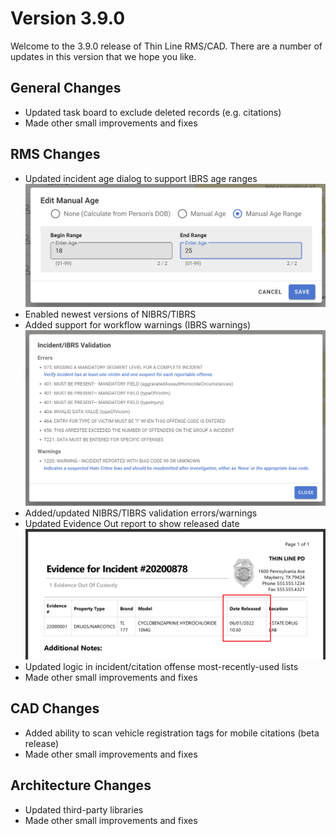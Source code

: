 ﻿# Version 3.9.0

Welcome to the 3.9.0 release of Thin Line RMS/CAD. There are a number of updates in this version that we hope you like.

<!--### Highlights-->

<!--
### General System Highlights
<iframe width="560" height="315" src="https://www.youtube.com/embed/tlln1Ek_fSM" frameborder="0" allow="accelerometer; autoplay; encrypted-media; gyroscope; picture-in-picture" allowfullscreen></iframe>

### RMS/CAD Highlights
<iframe width="560" height="315" src="https://www.youtube.com/embed/3eAmemIk8fk" frameborder="0" allow="accelerometer; autoplay; encrypted-media; gyroscope; picture-in-picture" allowfullscreen></iframe>

### Contact Tracing Highlights
<iframe width="560" height="315" src="https://www.youtube.com/embed/05aQTWaCwuc" frameborder="0" allow="accelerometer; autoplay; encrypted-media; gyroscope; picture-in-picture" allowfullscreen></iframe>

### Administrative Highlights
<iframe width="560" height="315" src="https://www.youtube.com/embed/SrcEqOjxKw8" frameborder="0" allow="accelerometer; autoplay; encrypted-media; gyroscope; picture-in-picture" allowfullscreen></iframe>
-->

<!-- <img src="ShowPassword.png"/> -->

## General Changes

* Updated task board to exclude deleted records (e.g. citations)
* Made other small improvements and fixes

## RMS Changes

* Updated incident age dialog to support IBRS age ranges
  <img src="ManualAgeRange.png"/>
* Enabled newest versions of NIBRS/TIBRS
* Added support for workflow warnings (IBRS warnings)
  <img src="ValidationWarnings.png"/>
* Added/updated NIBRS/TIBRS validation errors/warnings
* Updated Evidence Out report to show released date
  <img src="EvidenceReleasedDate.png"/>
* Updated logic in incident/citation offense most-recently-used lists
* Made other small improvements and fixes

## CAD Changes

* Added ability to scan vehicle registration tags for mobile citations (beta release)
* Made other small improvements and fixes

## Architecture Changes

* Updated third-party libraries
* Made other small improvements and fixes
